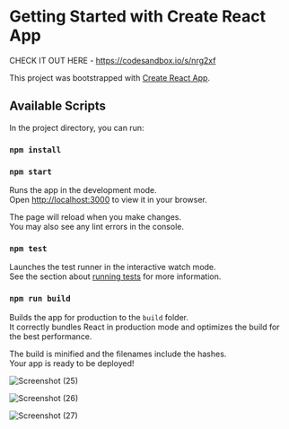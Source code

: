 # Getting Started with Create React App

CHECK IT OUT HERE -  https://codesandbox.io/s/nrg2xf

This project was bootstrapped with [Create React App](https://github.com/facebook/create-react-app).

## Available Scripts

In the project directory, you can run:

### `npm install`

### `npm start`

Runs the app in the development mode.\
Open [http://localhost:3000](http://localhost:3000) to view it in your browser.

The page will reload when you make changes.\
You may also see any lint errors in the console.

### `npm test`

Launches the test runner in the interactive watch mode.\
See the section about [running tests](https://facebook.github.io/create-react-app/docs/running-tests) for more information.

### `npm run build`

Builds the app for production to the `build` folder.\
It correctly bundles React in production mode and optimizes the build for the best performance.

The build is minified and the filenames include the hashes.\
Your app is ready to be deployed!

![Screenshot (25)](https://user-images.githubusercontent.com/78983125/179383553-13207628-69fb-463c-a5ee-957c19208d67.png)

![Screenshot (26)](https://user-images.githubusercontent.com/78983125/179383555-5e6a59db-f905-48aa-baa8-5c9e544477cc.png)

![Screenshot (27)](https://user-images.githubusercontent.com/78983125/179383558-a2d7c2e3-599b-480e-94eb-4aa5ce3ad81f.png)

